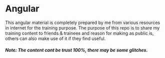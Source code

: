 # Angular
This angular material is completely prepared by me from various resources in internet for the training purpose. The purpose of this repo is to share my training content to friends & trainees and reason for making as public is, others can also make use of it if they find useful. 

##### Note: The content cant be trust 100%, there may be some glitches.
